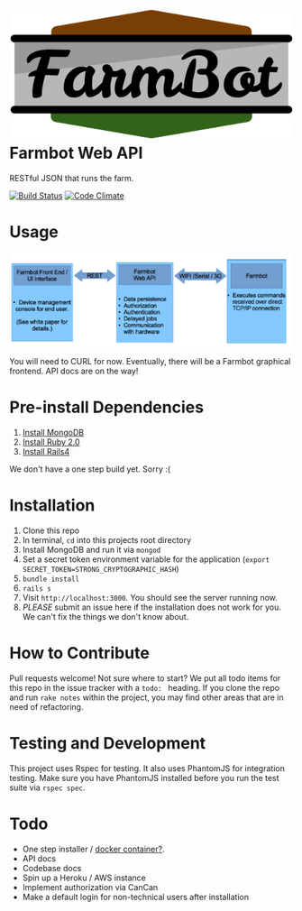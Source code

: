 ![Farmbot Web API](logo.png)
Farmbot Web API
===
RESTful JSON that runs the farm.

[![Build Status](https://travis-ci.org/FarmBot/farmbot-web-api.png?branch=master)](https://travis-ci.org/FarmBot/farmbot-web-api)
[![Code Climate](https://codeclimate.com/github/FarmBot/farmbot-web-api.png)](https://codeclimate.com/github/FarmBot/farmbot-web-api)

Usage
===
![How Farmbot will work](diagram.png)

You will need to CURL for now. Eventually, there will be a Farmbot graphical frontend. API docs are on the way!

Pre-install Dependencies
===
1. [Install MongoDB](http://docs.mongodb.org/manual/installation/)
2. [Install Ruby 2.0](https://www.ruby-lang.org/en/downloads/)
2. [Install Rails4](http://rubyonrails.org/download)

We don't have a one step build yet. Sorry :(

Installation
===
 1. Clone this repo
 2. In terminal, `cd` into this projects root directory
 3. Install MongoDB and run it via `mongod`
 4. Set a secret token environment variable for the application (`export SECRET_TOKEN=STRONG_CRYPTOGRAPHIC_HASH`)
 5. `bundle install`
 6. `rails s`
 7. Visit `http://localhost:3000`. You should see the server running now.
 8. *PLEASE* submit an issue here if the installation does not work for you. We can't fix the things we don't know about.

How to Contribute
===
Pull requests welcome! Not sure where to start? We put all todo items for this repo in the issue tracker with a `todo: ` heading. If you clone the repo and run `rake notes` within the project, you may find other areas that are in need of refactoring.

Testing and Development
===
This project uses Rspec for testing. It also uses PhantomJS for integration testing. Make sure you have PhantomJS installed before you run the test suite via `rspec spec`.

Todo
===
 * One step installer / [docker container?](http://www.docker.io/learn_more/).
 * API docs
 * Codebase docs
 * Spin up a Heroku / AWS instance
 * Implement authorization via CanCan
 * Make a default login for non-technical users after installation

